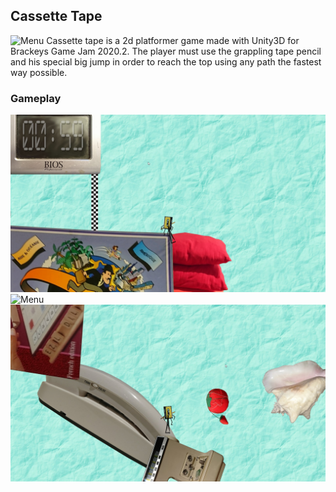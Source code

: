 ## Cassette Tape
![Menu](Images/Menu.jpg)
Cassette tape is a 2d platformer game made with Unity3D for Brackeys Game Jam 2020.2.
The player must use the grappling tape pencil and his special big jump in order to reach the top using any path the fastest way possible.
### Gameplay
![Menu](Images/Gameplay1.jpg)
![Menu](Images/Gameplay2.jpg)
![Menu](Images/Gameplay3.jpg)
